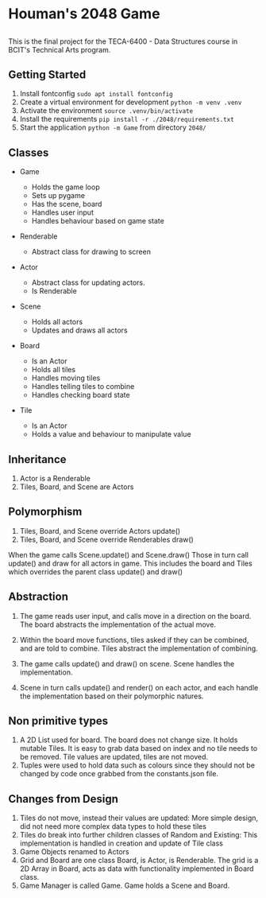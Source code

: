 # Houman's 2048 Game

##
This is the final project for the TECA-6400 - Data Structures course in BCIT's Technical Arts program. 

## Getting Started

1. Install fontconfig `sudo apt install fontconfig`
2. Create a virtual environment for development `python -m venv .venv`
3. Activate the environment `source .venv/bin/activate`
6. Install the requirements `pip install -r ./2048/requirements.txt`
7. Start the application `python -m Game` from directory `2048/`

## Classes
- Game
    - Holds the game loop
    - Sets up pygame 
    - Has the scene, board
    - Handles user input
    - Handles behaviour based on game state

- Renderable
    - Abstract class for drawing to screen

- Actor
    - Abstract class for updating actors.
    - Is Renderable

- Scene
    - Holds all actors
    - Updates and draws all actors

- Board
    - Is an Actor
    - Holds all tiles
    - Handles moving tiles
    - Handles telling tiles to combine
    - Handles checking board state

- Tile
    - Is an Actor
    - Holds a value and behaviour to manipulate value

## Inheritance
1. Actor is a Renderable
2. Tiles, Board, and Scene are Actors

## Polymorphism
1. Tiles, Board, and Scene override Actors update()
2. Tiles, Board, and Scene override Renderables draw()

When the game calls Scene.update() and Scene.draw()
Those in turn call update() and draw for all actors in game.
This includes the board and Tiles which overrides the parent class update() and draw()

## Abstraction
1. The game reads user input, and calls move in a direction on the board. The board abstracts the implementation of the actual move.
2. Within the board move functions, tiles asked if they can be combined, and are told to combine. Tiles abstract the implementation of combining.

1. The game calls update() and draw() on scene. Scene handles the implementation.
2. Scene in turn calls update() and render() on each actor, and each handle the implementation based on their polymorphic natures.

## Non primitive types
1. A 2D List used for board. The board does not change size. It holds mutable Tiles. It is easy to grab data based on index and no tile needs to be removed. Tile values are updated, tiles are not moved.
2. Tuples were used to hold data such as colours since they should not be changed by code once grabbed from the constants.json file.

## Changes from Design
1. Tiles do not move, instead their values are updated: More simple design, did not need more complex data types to hold these tiles
2. Tiles do break into further children classes of Random and Existing: This implementation is handled in creation and update of Tile class
3. Game Objects renamed to Actors
4. Grid and Board are one class Board, is Actor, is Renderable. The grid is a 2D Array in Board, acts as data with functionality implemented in Board class.
5. Game Manager is called Game. Game holds a Scene and Board.
